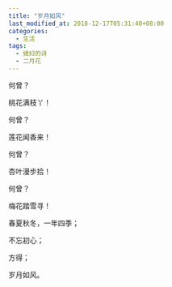 ```yaml
---
title: "岁月如风"
last_modified_at: 2018-12-17T05:31:40+08:00
categories:
  - 生活
tags:
  - 媳妇的诗
  - 二月花
---
```


何曾？

桃花满枝丫！

何曾？

莲花闻香来！

何曾？

杏叶漫步拾！

何曾？

梅花踏雪寻！

春夏秋冬，一年四季；

不忘初心；

方得；

岁月如风。
